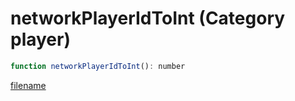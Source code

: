 # networkPlayerIdToInt (Category player)

```js
function networkPlayerIdToInt(): number
```

[filename](networkPlayerIdToInt_m.md ':include')